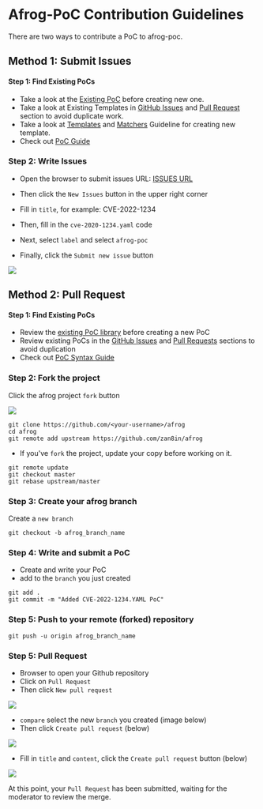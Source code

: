 # Afrog-PoC Contribution Guidelines

There are two ways to contribute a PoC to afrog-poc.

## Method 1: Submit Issues

#### Step 1: Find Existing PoCs

- Take a look at the [Existing PoC](https://github.com/zan8in/afrog/tree/main/pocs/afrog-pocs) before creating new one.
- Take a look at Existing Templates in [GitHub Issues](https://github.com/zan8in/afrog/issues) and [Pull Request](https://github.com/zan8in/afrog/pulls) section to avoid duplicate work.
- Take a look at [Templates](https://nuclei.projectdiscovery.io/templating-guide/) and [Matchers](https://github.com/projectdiscovery/nuclei-templates/wiki/Unique-Template-Matchers) Guideline for creating new template.
- Check out [PoC Guide](https://github.com/zan8in/afrog/blob/main/pocs/afrog-pocs/README.md)

### Step 2: Write Issues

- Open the browser to submit issues URL: [ISSUES URL](https://github.com/zan8in/afrog/issues)

- Then click the `New Issues` button in the upper right corner
- Fill in `title`, for example: CVE-2022-1234
- Then, fill in the `cve-2020-1234.yaml` code
- Next, select `label` and select `afrog-poc`

- Finally, click the `Submit new issue` button

![](https://github.com/zan8in/afrog/blob/main/images/con-1.png)

## Method 2: Pull Request

#### Step 1: Find Existing PoCs

- Review the [existing PoC library](https://github.com/zan8in/afrog/tree/main/pocs/afrog-pocs) before creating a new PoC
- Review existing PoCs in the [GitHub Issues](https://github.com/zan8in/afrog/issues) and [Pull Requests](https://github.com/zan8in/afrog/pulls) sections to avoid duplication
- Check out [PoC Syntax Guide](https://github.com/zan8in/afrog/blob/main/pocs/afrog-pocs/README.md)

### Step 2: Fork the project

Click the afrog project `fork` button

![](https://github.com/zan8in/afrog/blob/main/images/con-2.png)

```
git clone https://github.com/<your-username>/afrog
cd afrog
git remote add upstream https://github.com/zan8in/afrog
```

- If you've `fork` the project, update your copy before working on it.

```
git remote update
git checkout master
git rebase upstream/master
```

### Step 3: Create your afrog branch

Create a `new branch`

```
git checkout -b afrog_branch_name
```

### Step 4: Write and submit a PoC

- Create and write your PoC
- add to the `branch` you just created

```
git add .
git commit -m "Added CVE-2022-1234.YAML PoC"
```

### Step 5: Push to your remote (forked) repository

```
git push -u origin afrog_branch_name
```

### Step 5: Pull Request

- Browser to open your Github repository
- Click on `Pull Request`
- Then click `New pull request`

![](https://github.com/zan8in/afrog/blob/main/images/con-3.png)

- `compare` select the new `branch` you created (image below)
- Then click `Create pull request` (below)

![](https://github.com/zan8in/afrog/blob/main/images/con-5.png)

- Fill in `title` and `content`, click the `Create pull request` button (below)

![](https://github.com/zan8in/afrog/blob/main/images/con-6.png)

At this point, your `Pull Request` has been submitted, waiting for the moderator to review the merge.


